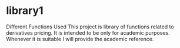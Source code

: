 # library1
Different Functions Used
This project is library of functions related to derivatives pricing.
It is intended to be only for academic purposes.
Whenever it is suitable I will provide the academic reference.


